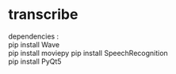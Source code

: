 # transcribe

dependencies :
 <br>pip install Wave
 <br>pip install moviepy
  pip install SpeechRecognition<br>
  pip install PyQt5
